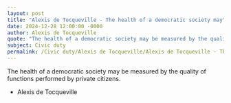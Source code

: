 ```yaml
---
layout: post
title: "Alexis de Tocqueville - The health of a democratic society may"
date: 2024-12-28 12:00:00 -0000
author: Alexis de Tocqueville
quote: "The health of a democratic society may be measured by the quality of functions performed by private citizens."
subject: Civic duty
permalink: /Civic duty/Alexis de Tocqueville/Alexis de Tocqueville - The health of a democratic society may
---
```


The health of a democratic society may be measured by the quality of functions performed by private citizens.

- Alexis de Tocqueville
